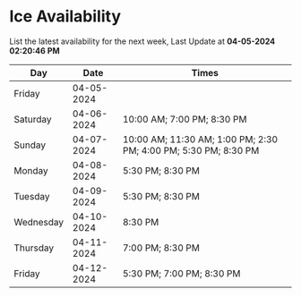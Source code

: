 # Ice Availability

List the latest availability for the next week, Last Update at **04-05-2024 02:20:46 PM**

| Day         | Date        | Times       |
| ----------- | ----------- | ----------- |
|Friday|04-05-2024||
|Saturday|04-06-2024|10:00 AM; 7:00 PM; 8:30 PM|
|Sunday|04-07-2024|10:00 AM; 11:30 AM; 1:00 PM; 2:30 PM; 4:00 PM; 5:30 PM; 8:30 PM|
|Monday|04-08-2024|5:30 PM; 8:30 PM|
|Tuesday|04-09-2024|5:30 PM; 8:30 PM|
|Wednesday|04-10-2024|8:30 PM|
|Thursday|04-11-2024|7:00 PM; 8:30 PM|
|Friday|04-12-2024|5:30 PM; 7:00 PM; 8:30 PM|
